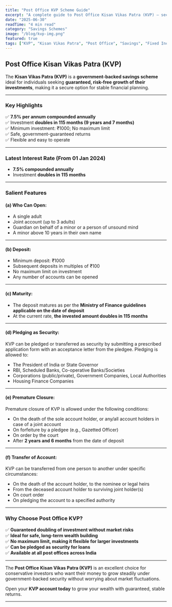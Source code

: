 ```yaml
---
title: "Post Office KVP Scheme Guide"
excerpt: "A complete guide to Post Office Kisan Vikas Patra (KVP) — secure your investment with guaranteed doubling in 115 months at 7.5% interest, under a safe government-backed scheme."
date: "2025-06-30"
readTime: "4 min read"
category: "Savings Schemes"
image: "/blog/kvp-img.png"
featured: true
tags: ["KVP", "Kisan Vikas Patra", "Post Office", "Savings", "Fixed Income"]
---
```


## Post Office Kisan Vikas Patra (KVP)

The **Kisan Vikas Patra (KVP)** is a **government-backed savings scheme** ideal for individuals seeking **guaranteed, risk-free growth of their investments**, making it a secure option for stable financial planning.

---

### Key Highlights

✅ **7.5% per annum compounded annually**  
✅ Investment **doubles in 115 months (9 years and 7 months)**  
✅ Minimum investment: ₹1000; No maximum limit  
✅ Safe, government-guaranteed returns  
✅ Flexible and easy to operate

---

### Latest Interest Rate (From 01 Jan 2024)

- **7.5% compounded annually**
- Investment **doubles in 115 months**

---

### Salient Features

#### (a) Who Can Open:

- A single adult
- Joint account (up to 3 adults)
- Guardian on behalf of a minor or a person of unsound mind
- A minor above 10 years in their own name

---

#### (b) Deposit:

- Minimum deposit: ₹1000
- Subsequent deposits in multiples of ₹100
- No maximum limit on investment
- Any number of accounts can be opened

---

#### (c) Maturity:

- The deposit matures as per the **Ministry of Finance guidelines applicable on the date of deposit**
- At the current rate, **the invested amount doubles in 115 months**

---

#### (d) Pledging as Security:

KVP can be pledged or transferred as security by submitting a prescribed application form with an acceptance letter from the pledgee. Pledging is allowed to:

- The President of India or State Governor
- RBI, Scheduled Banks, Co-operative Banks/Societies
- Corporations (public/private), Government Companies, Local Authorities
- Housing Finance Companies

---

#### (e) Premature Closure:

Premature closure of KVP is allowed under the following conditions:

- On the death of the sole account holder, or any/all account holders in case of a joint account
- On forfeiture by a pledgee (e.g., Gazetted Officer)
- On order by the court
- After **2 years and 6 months** from the date of deposit

---

#### (f) Transfer of Account:

KVP can be transferred from one person to another under specific circumstances:

- On the death of the account holder, to the nominee or legal heirs
- From the deceased account holder to surviving joint holder(s)
- On court order
- On pledging the account to a specified authority

---

### Why Choose Post Office KVP?

✅ **Guaranteed doubling of investment without market risks**  
✅ **Ideal for safe, long-term wealth building**  
✅ **No maximum limit, making it flexible for larger investments**  
✅ **Can be pledged as security for loans**  
✅ **Available at all post offices across India**

---

The **Post Office Kisan Vikas Patra (KVP)** is an excellent choice for conservative investors who want their money to grow steadily under government-backed security without worrying about market fluctuations.

Open your **KVP account today** to grow your wealth with guaranteed, stable returns.

---
